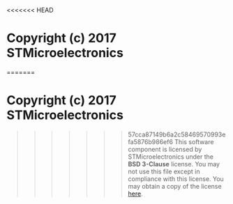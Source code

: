 <<<<<<< HEAD
# Copyright (c) 2017 STMicroelectronics

=======
# Copyright (c) 2017 STMicroelectronics

>>>>>>> 57cca87149b6a2c58469570993efa5876b986ef6
This software component is licensed by STMicroelectronics under the **BSD 3-Clause** license. You may not use this file except in compliance with this license. You may obtain a copy of the license [here](https://opensource.org/licenses/BSD-3-Clause).